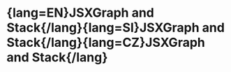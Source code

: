 # {lang=EN}JSXGraph and Stack{/lang}{lang=SI}JSXGraph and Stack{/lang}{lang=CZ}JSXGraph and Stack{/lang}
